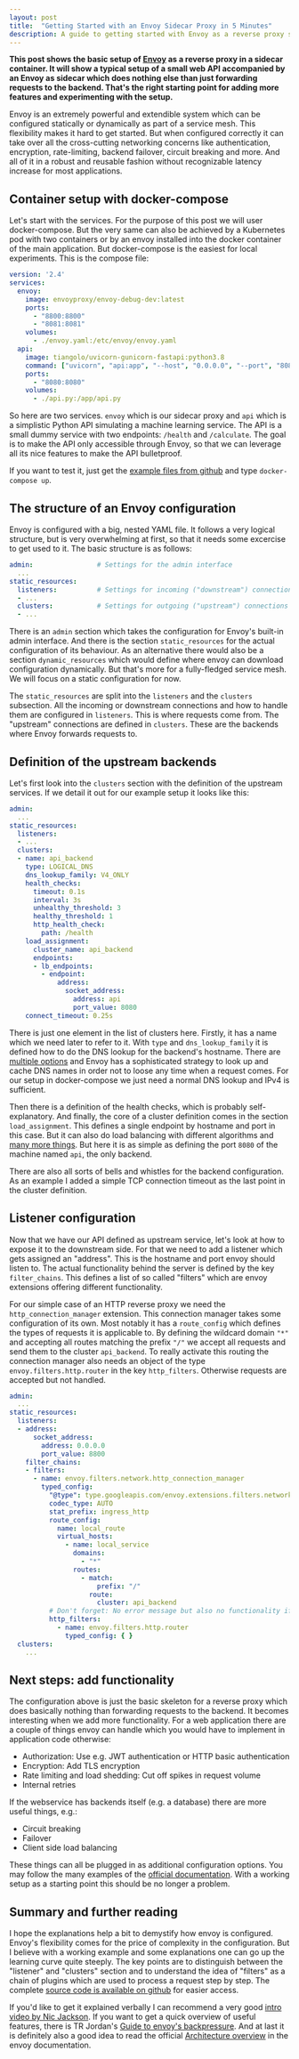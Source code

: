 ```yaml
---
layout: post
title:  "Getting Started with an Envoy Sidecar Proxy in 5 Minutes"
description: A guide to getting started with Envoy as a reverse proxy sidecar container.
---
```

<script src="https://cdn.jsdelivr.net/npm/mermaid/dist/mermaid.min.js"></script>
<script>mermaid.initialize({startOnLoad:true, theme:"neutral"});</script>

**This post shows the basic setup of [Envoy](https://www.envoyproxy.io) as a reverse proxy in a sidecar container. It will show a typical setup of a small web API accompanied by an Envoy as sidecar which does nothing else than just forwarding requests to the backend. That's the right starting point for adding more features and experimenting with the setup.** 

Envoy is an extremely powerful and extendible system which can be configured statically or dynamically as part of a service mesh. This flexibility makes it hard to get started. But when configured correctly it can take over all the cross-cutting networking concerns like authentication, encryption, rate-limiting, backend failover, circuit breaking and more. And all of it in a robust and reusable fashion without recognizable latency increase for most applications.

## Container setup with docker-compose
Let's start with the services. For the purpose of this post we will user docker-compose. But the very same can also be achieved by a Kubernetes pod with two containers or by an envoy installed into the docker container of the main application. But docker-compose is the easiest for local experiments. This is the compose file:

```yaml
version: '2.4'
services:
  envoy:
    image: envoyproxy/envoy-debug-dev:latest
    ports:
      - "8800:8800"
      - "8081:8081"
    volumes:
      - ./envoy.yaml:/etc/envoy/envoy.yaml
  api:
    image: tiangolo/uvicorn-gunicorn-fastapi:python3.8
    command: ["uvicorn", "api:app", "--host", "0.0.0.0", "--port", "8080"]
    ports:
      - "8080:8080"
    volumes:
      - ./api.py:/app/api.py
```

So here are two services. `envoy` which is our sidecar proxy and `api` which is a simplistic Python API simulating a machine learning service. The API is a small dummy service with two endpoints: `/health` and `/calculate`. The goal is to make the API only accessible through Envoy, so that we can leverage all its nice features to make the API bulletproof.

If you want to test it, just get the [example files from github](https://github.com/chr1st1ank/blog/tree/main/code/2021-04-15-envoy-in-5-minutes) and type `docker-compose up`.

## The structure of an Envoy configuration
Envoy is configured with a big, nested YAML file. It follows a very logical structure, but is very overwhelming at first, so that it needs some excercise to get used to it. The basic structure is as follows:

```yaml
admin:                # Settings for the admin interface
  ...
static_resources:
  listeners:          # Settings for incoming ("downstream") connections
  - ...
  clusters:           # Settings for outgoing ("upstream") connections
  - ...
```

There is an `admin` section which takes the configuration for Envoy's built-in admin interface. And there is the section `static_resources` for the actual configuration of its behaviour. As an alternative there would also be a section `dynamic_resources` which would define where envoy can download configuration dynamically. But that's more for a fully-fledged service mesh. We will focus on a static configuration for now.

The `static_resources` are split into the `listeners` and the `clusters` subsection. All the incoming or downstream connections and how to handle them are configured in `listeners`. This is where requests come from. The "upstream" connections are defined in `clusters`. These are the backends where Envoy forwards requests to.

## Definition of the upstream backends
Let's first look into the `clusters` section with the definition of the upstream services. If we detail it out for our example setup it looks like this:
```yaml
admin:
  ...
static_resources:
  listeners:
  - ...
  clusters:
  - name: api_backend
    type: LOGICAL_DNS
    dns_lookup_family: V4_ONLY
    health_checks:
      timeout: 0.1s
      interval: 3s
      unhealthy_threshold: 3
      healthy_threshold: 1
      http_health_check:
        path: /health
    load_assignment:
      cluster_name: api_backend
      endpoints:
      - lb_endpoints:
        - endpoint:
            address:
              socket_address:
                address: api
                port_value: 8080
    connect_timeout: 0.25s
``` 

There is just one element in the list of clusters here. Firstly, it has a name which we need later to refer to it. With `type` and `dns_lookup_family` it is defined how to do the DNS lookup for the backend's hostname. There are [multiple options](https://www.envoyproxy.io/docs/envoy/latest/api-v2/api/v2/cluster.proto#enum-cluster-discoverytype) and Envoy has a sophisticated strategy to look up and cache DNS names in order not to loose any time when a request comes. For our setup in docker-compose we just need a normal DNS lookup and IPv4 is sufficient.

Then there is a definition of the health checks, which is probably self-explanatory. And finally, the core of a cluster definition comes in the section `load_assignment`. This defines a single endpoint by hostname and port in this case. But it can also do load balancing with different algorithms and [many more things](https://www.envoyproxy.io/docs/envoy/latest/api-v3/config/endpoint/v3/endpoint.proto#envoy-v3-api-msg-config-endpoint-v3-clusterloadassignment). But here it is as simple as defining the port `8080` of the machine named `api`, the only backend.

There are also all sorts of bells and whistles for the backend configuration. As an example I added a simple TCP connection timeout as the last point in the cluster definition.

## Listener configuration
Now that we have our API defined as upstream service, let's look at how to expose it to the downstream side. For that we need to add a listener which gets assigned an "address". This is the hostname and port envoy should listen to. The actual functionality behind the server is defined by the key `filter_chains`. This defines a list of so called "filters" which are envoy extensions offering different functionality. 

For our simple case of an HTTP reverse proxy we need the `http_connection_manager` extension. This connection manager takes some configuration of its own. Most notably it has a `route_config` which defines the types of requests it is applicable to. By defining the wildcard domain `"*"` and accepting all routes matching the prefix `"/"` we accept all requests and send them to the cluster `api_backend`. To really activate this routing the connection manager also needs an object of the type `envoy.filters.http.router` in the key `http_filters`. Otherwise requests are accepted but not handled.

```yaml
admin:
  ...
static_resources:
  listeners:
  - address:
      socket_address:
        address: 0.0.0.0
        port_value: 8800
    filter_chains:
    - filters:
      - name: envoy.filters.network.http_connection_manager
        typed_config:
          "@type": type.googleapis.com/envoy.extensions.filters.network.http_connection_manager.v3.HttpConnectionManager
          codec_type: AUTO
          stat_prefix: ingress_http
          route_config:
            name: local_route
            virtual_hosts:
              - name: local_service
                domains:
                  - "*"
                routes:
                  - match:
                      prefix: "/"
                    route:
                      cluster: api_backend
          # Don't forget: No error message but also no functionality if missing
          http_filters:
            - name: envoy.filters.http.router
              typed_config: { }
  clusters:
    ...
```

## Next steps: add functionality
The configuration above is just the basic skeleton for a reverse proxy which does basically nothing than forwarding requests to the backend. It becomes interesting when we add more functionality. For a web application there are a couple of things envoy can handle which you would have to implement in application code otherwise:

- Authorization: Use e.g. JWT authentication or HTTP basic authentication
- Encryption: Add TLS encryption
- Rate limiting and load shedding: Cut off spikes in request volume
- Internal retries

If the webservice has backends itself (e.g. a database) there are more useful things, e.g.:
- Circuit breaking
- Failover
- Client side load balancing

These things can all be plugged in as additional configuration options. You may follow the many examples of the [official documentation](https://www.envoyproxy.io/docs/envoy/latest/). With a working setup as a starting point this should be no longer a problem.

## Summary and further reading

I hope the explanations help a bit to demystify how envoy is configured. Envoy's flexibility comes for the price of complexity in the configuration. But I believe with a working example and some explanations one can go up the learning curve quite steeply. The key points are to distinguish between the "listener" and "clusters" section and to understand the idea of "filters" as a chain of plugins which are used to process a request step by step.
The complete [source code is available on github](https://github.com/chr1st1ank/blog/tree/main/code/2021-04-15-envoy-in-5-minutes) for easier access.

If you'd like to get it explained verbally I can recommend a very good [intro video by Nic Jackson](https://youtu.be/D0cuv1AEftE).
If you want to get a quick overview of useful features, there is TR Jordan's [Guide to envoy's backpressure](https://blog.turbinelabs.io/a-guide-to-envoys-backpressure-22eec025ef04). And at last it is definitely also a good idea to read the official [Architecture overview](https://www.envoyproxy.io/docs/envoy/latest/intro/arch_overview/arch_overview) in the envoy documentation.
